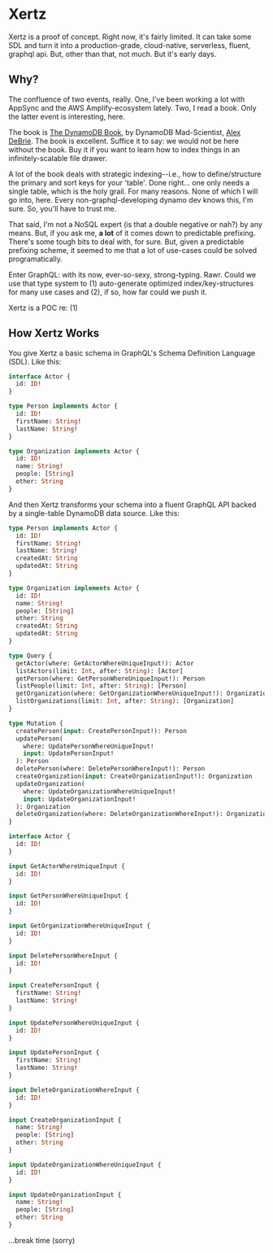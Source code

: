 # Xertz

Xertz is a proof of concept. Right now, it's fairly limited. It can take some SDL and turn it into a production-grade, cloud-native, serverless, fluent, graphql api. But, other than that, not much. But it's early days.

## Why?

The confluence of two events, really. One, I've been working a lot with AppSync and the AWS Amplify-ecosystem lately. Two, I read a book. Only the latter event is interesting, here.

The book is [The DynamoDB Book](https://www.dynamodbbook.com/), by DynamoDB Mad-Scientist, [Alex DeBrie](https://twitter.com/alexbdebrie). The book is excellent. Suffice it to say: we would not be here without the book. Buy it if you want to learn how to index things in an infinitely-scalable file drawer.

A lot of the book deals with strategic indexing--i.e., how to define/structure the primary and sort keys for your 'table'. Done right... one only needs a single table, which is the holy grail. For many reasons. None of which I will go into, here. Every non-graphql-developing dynamo dev knows this, I'm sure. So, you'll have to trust me.

That said, I'm not a NoSQL expert (is that a double negative or nah?) by any means. But, if you ask me, **a lot** of it comes down to predictable prefixing. There's some tough bits to deal with, for sure. But, given a predictable prefixing scheme, it seemed to me that a lot of use-cases could be solved programatically.

Enter GraphQL: with its now, ever-so-sexy, strong-typing. Rawr. Could we use that type system to (1) auto-generate optimized index/key-structures for many use cases and (2), if so, how far could we push it.

Xertz is a POC re: (1)

## How Xertz Works

You give Xertz a basic schema in GraphQL's Schema Definition Language (SDL). Like this:

```graphql
interface Actor {
  id: ID!
}

type Person implements Actor {
  id: ID!
  firstName: String!
  lastName: String!
}

type Organization implements Actor {
  id: ID!
  name: String!
  people: [String]
  other: String
}
```

And then Xertz transforms your schema into a fluent GraphQL API backed by a single-table DynamoDB data source. Like this:

```graphql
type Person implements Actor {
  id: ID!
  firstName: String!
  lastName: String!
  createdAt: String
  updatedAt: String
}

type Organization implements Actor {
  id: ID!
  name: String!
  people: [String]
  other: String
  createdAt: String
  updatedAt: String
}

type Query {
  getActor(where: GetActorWhereUniqueInput!): Actor
  listActors(limit: Int, after: String): [Actor]
  getPerson(where: GetPersonWhereUniqueInput!): Person
  listPeople(limit: Int, after: String): [Person]
  getOrganization(where: GetOrganizationWhereUniqueInput!): Organization
  listOrganizations(limit: Int, after: String): [Organization]
}

type Mutation {
  createPerson(input: CreatePersonInput!): Person
  updatePerson(
    where: UpdatePersonWhereUniqueInput!
    input: UpdatePersonInput!
  ): Person
  deletePerson(where: DeletePersonWhereInput!): Person
  createOrganization(input: CreateOrganizationInput!): Organization
  updateOrganization(
    where: UpdateOrganizationWhereUniqueInput!
    input: UpdateOrganizationInput!
  ): Organization
  deleteOrganization(where: DeleteOrganizationWhereInput!): Organization
}

interface Actor {
  id: ID!
}

input GetActorWhereUniqueInput {
  id: ID!
}

input GetPersonWhereUniqueInput {
  id: ID!
}

input GetOrganizationWhereUniqueInput {
  id: ID!
}

input DeletePersonWhereInput {
  id: ID!
}

input CreatePersonInput {
  firstName: String!
  lastName: String!
}

input UpdatePersonWhereUniqueInput {
  id: ID!
}

input UpdatePersonInput {
  firstName: String!
  lastName: String!
}

input DeleteOrganizationWhereInput {
  id: ID!
}

input CreateOrganizationInput {
  name: String!
  people: [String]
  other: String
}

input UpdateOrganizationWhereUniqueInput {
  id: ID!
}

input UpdateOrganizationInput {
  name: String!
  people: [String]
  other: String
}
```

...break time (sorry)
